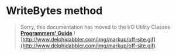 # WriteBytes method #

> Sorry, this documentation has moved to the I/O Utility Classes **[Programmers' Guide](http://wiki.delphidabbler.com/index.php/Docs/TPJPipeWriteBytes)** ![http://www.delphidabbler.com/img/markup/off-site.gif](http://www.delphidabbler.com/img/markup/off-site.gif)
